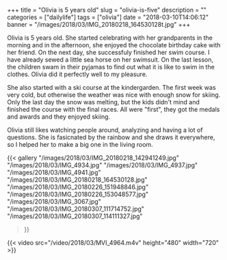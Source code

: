 +++
title = "Olivia is 5 years old"
slug = "olivia-is-five"
description = ""
categories = ["dailylife"]
tags = ["olivia"]
date = "2018-03-10T14:06:12"
banner = "/images/2018/03/IMG_20180218_164530128t.jpg"
+++

Olivia is 5 years old. She started celebrating with her grandparents in the morning and in the afternoon, she enjoyed the chocolate birthday cake with her friend. On the next day, she successfuly finished her swim course. I have already sewed a little sea horse on her swimsuit. On the last lesson, the children swam in their pyjamas to find out what it is like to swim in the clothes. Olivia did it perfectly well to my pleasure. 

She also started with a ski course at the kindergarden. The first week was very cold, but otherwise the weather was nice with enough snow for skiing. Only the last day the snow was melting, but the kids didn't mind and finished the course with the final races. All were "first", they got the medals and awards and they enjoyed skiing.

Olivia still likes watching people around, analyzing and having a lot of questions. She is fasicnated by the rainbow and she draws it everywhere, so I helped her to make a big one in the living room.

{{< gallery
  "/images/2018/03/IMG_20180218_142941249.jpg"
  "/images/2018/03/IMG_4934.jpg"
  "/images/2018/03/IMG_4937.jpg"
  "/images/2018/03/IMG_4941.jpg"
  "/images/2018/03/IMG_20180218_164530128.jpg"
  "/images/2018/03/IMG_20180226_151948846.jpg"
  "/images/2018/03/IMG_20180226_153048577.jpg"
  "/images/2018/03/IMG_3067.jpg"
  "/images/2018/03/IMG_20180307_111714752.jpg"
  "/images/2018/03/IMG_20180307_114111327.jpg"
>}}

{{< video src="/video/2018/03/MVI_4964.m4v" height="480" width="720" >}}
